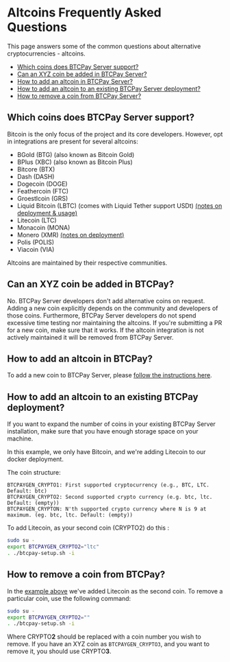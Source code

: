 # Altcoins Frequently Asked Questions

This page answers some of the common questions about alternative cryptocurrencies - altcoins.

* [Which coins does BTCPay Server support?](./FAQ-Altcoin.md#which-coins-does-btcpay-server-support)
* [Can an XYZ coin be added in BTCPay Server?](./FAQ-Altcoin.md#can-an-xyz-coin-be-added-in-btcpay)
* [How to add an altcoin in BTCPay Server?](./FAQ-Altcoin.md#how-to-add-an-altcoin-in-btcpay)
* [How to add an altcoin to an existing BTCPay Server deployment?](./FAQ-Altcoin.md#how-to-add-an-altcoin-to-an-existing-btcpay-deployment)
* [How to remove a coin from BTCPay Server?](./FAQ-Altcoin.md#how-to-remove-a-coin-from-btcpay)

## Which coins does BTCPay Server support?

Bitcoin is the only focus of the project and its core developers. However, opt in integrations are present for several altcoins:

- BGold (BTG) (also known as Bitcoin Gold)
- BPlus (XBC) (also known as Bitcoin Plus)
- Bitcore (BTX)
- Dash (DASH)
- Dogecoin (DOGE)
- Feathercoin (FTC)
- Groestlcoin (GRS)
- Liquid Bitcoin (LBTC) (comes with Liquid Tether support USDt) [(notes on deployment & usage)](https://github.com/btcpayserver/btcpayserver/issues/1282)
- Litecoin (LTC)
- Monacoin (MONA)
- Monero (XMR) [(notes on deployment)](https://github.com/btcpayserver/btcpayserver-docker/issues/204#issuecomment-552755422)
- Polis (POLIS)
- Viacoin (VIA)

Altcoins are maintained by their respective communities.

## Can an XYZ coin be added in BTCPay?

No. BTCPay Server developers don't add alternative coins on request. Adding a new coin explicitly depends on the community and developers of those coins. Furthermore, BTCPay Server developers do not spend excessive time testing nor maintaining the altcoins. If you're submitting a PR for a new coin, make sure that it works. If the altcoin integration is not actively maintained it will be removed from BTCPay Server.

## How to add an altcoin in BTCPay?

To add a new coin to BTCPay Server, please [follow the instructions here](../Altcoins.md#how-can-i-add-an-altcoin-to-btcpayserver).

## How to add an altcoin to an existing BTCPay deployment?

If you want to expand the number of coins in your existing BTCPay Server installation, make sure that you have enough storage space on your machine.

In this example, we only have Bitcoin, and we're adding Litecoin to our docker deployment.

The coin structure:

```
BTCPAYGEN_CRYPTO1: First supported cryptocurrency (e.g., BTC, LTC. Default: btc)
BTCPAYGEN_CRYPTO2: Second supported crypto currency (e.g. btc, ltc. Default: (empty))
BTCPAYGEN_CRYPTON: N'th supported crypto currency where N is 9 at maximum. (eg. btc, ltc. Default: (empty))
```

To add Litecoin, as your second coin (CRYPTO2) do this :

```bash
sudo su -
export BTCPAYGEN_CRYPTO2="ltc"
. ./btcpay-setup.sh -i
```

## How to remove a coin from BTCPay?

In the [example above](#how-to-add-an-altcoin-to-an-existing-btcpay-deployment) we've added Litecoin as the second coin. To remove a particular coin, use the following command:

```bash
sudo su -
export BTCPAYGEN_CRYPTO2=""
. ./btcpay-setup.sh -i
```

Where CRYPTO**2** should be replaced with a coin number you wish to remove. If you have an XYZ coin as `BTCPAYGEN_CRYPTO3`, and you want to remove it, you should use CRYPTO**3**.
